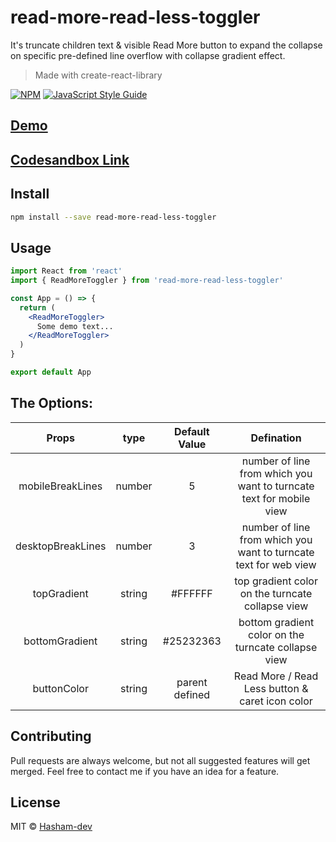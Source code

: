 # read-more-read-less-toggler

It's truncate children text & visible Read More button to expand the collapse on specific pre-defined line overflow with collapse gradient effect.

> Made with create-react-library

[![NPM](https://img.shields.io/npm/v/read-more-read-less-toggler.svg)](https://www.npmjs.com/package/read-more-read-less-toggler) [![JavaScript Style Guide](https://img.shields.io/badge/code_style-standard-brightgreen.svg)](https://standardjs.com)

## [Demo](https://hasham-dev.github.io/read-more-read-less-toggler/)

## [Codesandbox Link](https://codesandbox.io/s/read-more-read-less-toggler-demo-s22iu?file=/src/App.js)

## Install

```bash
npm install --save read-more-read-less-toggler
```

## Usage

```jsx
import React from 'react'
import { ReadMoreToggler } from 'read-more-read-less-toggler'

const App = () => {
  return (
    <ReadMoreToggler>
      Some demo text...
    </ReadMoreToggler>
  )
}

export default App
```

## The Options:


|     Props        |  type   | Default Value |                       Defination                       |
| :-----------:    | :-----: | :-----------: | :----------------------------------------------------: |
| mobileBreakLines | number  |     5         |    number of line from which you want to turncate text for mobile view     |
|desktopBreakLines | number  |     3         | number of line from which you want to turncate text for web view |
|   topGradient    | string  |   #FFFFFF     |     top gradient color on the turncate collapse view      |
| bottomGradient   | string  |   #25232363   | bottom gradient color on the turncate collapse view  |
|   buttonColor    | string  |parent defined|   Read More / Read Less button & caret icon color    |


## Contributing

Pull requests are always welcome, but not all suggested features will get merged. Feel free to contact me if you have an idea for a feature.

## License

MIT © [Hasham-dev](https://github.com/Hasham-dev)
